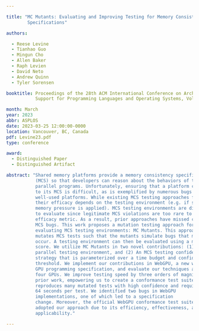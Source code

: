 ```yaml
---

title: "MC Mutants: Evaluating and Improving Testing for Memory Consistency
        Specifications"

authors:

  - Reese Levine
  - Tianhao Guo
  - Mingun Cho
  - Allen Baker
  - Raph Levien
  - David Neto
  - Andrew Quinn
  - Tyler Sorensen

booktitle: Proceedings of the 28th ACM International Conference on Architectural
           Support for Programming Languages and Operating Systems, Volume 2

month: March
year: 2023
abbr: ASPLOS
date: 2023-03-25 12:00:00-0000
location: Vancouver, BC, Canada
pdf: Levine23.pdf
type: conference

award:
  - Distinguished Paper
  - Distinguished Artifact

abstract: "Shared memory platforms provide a memory consistency specification
           (MCS) so that developers can reason about the behaviors of their
           parallel programs. Unfortunately, ensuring that a platform conforms
           to its MCS is difficult, as is exemplified by numerous bugs in
           well-used platforms. While existing MCS testing approaches find bugs,
           their efficacy depends on the testing environment (e.g. if synthetic
           memory pressure is applied). MCS testing environments are difficult
           to evaluate since legitimate MCS violations are too rare to use as an
           efficacy metric. As a result, prior approaches have missed critical
           MCS bugs. This work proposes a mutation testing approach for
           evaluating MCS testing environments: MC Mutants. This approach
           mutates MCS tests such that the mutants simulate bugs that might
           occur. A testing environment can then be evaluated using a mutation
           score. We utilize MC Mutants in two novel contributions: (1) a
           parallel testing environment, and (2) An MCS testing confidence
           strategy that is parameterized over a time budget and confidence
           threshold. We implement our contributions in WebGPU, a new web-based
           GPU programming specification, and evaluate our techniques across
           four GPUs. We improve testing speed by three orders of magnitude over
           prior work, empowering us to create a conformance test suite that
           reproduces many mutated tests with high confidence and requires only
           64 seconds per test. We identified two bugs in WebGPU
           implementations, one of which led to a specification
           change. Moreover, the official WebGPU conformance test suite has
           adopted our approach due to its efficiency, effectiveness, and broad
           applicability."

---
```

